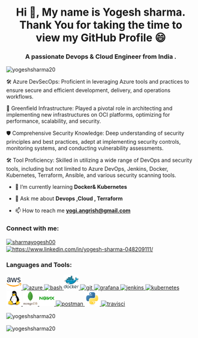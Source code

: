 <h1 align="center">Hi 👋, My name is Yogesh sharma. Thank You for taking the time to view my GitHub Profile 😄</h1>
<h3 align="center">A passionate Devops & Cloud Engineer from India .</h3>

<p align="left"> <img src="https://komarev.com/ghpvc/?username=yogeshsharma20&label=Profile%20views&color=0e75b6&style=flat" alt="yogeshsharma20" /> </p>

🛠️ Azure DevSecOps: Proficient in leveraging Azure tools and practices to ensure secure and efficient development, delivery, and operations workflows.

🌱 Greenfield Infrastructure: Played a pivotal role in architecting and implementing new infrastructures on OCI platforms, optimizing for performance, scalability, and security.

🛡️ Comprehensive Security Knowledge: Deep understanding of security principles and best practices, adept at implementing security controls, monitoring systems, and conducting vulnerability assessments.

🛠️ Tool Proficiency: Skilled in utilizing a wide range of DevOps and security tools, including but not limited to Azure DevOps, Jenkins, Docker, Kubernetes, Terraform, Ansible, and various security scanning tools.




- 🌱 I’m currently learning **Docker& Kubernetes**


- 💬 Ask me about **Devops ,Cloud , Terraform**


- 📫 How to reach me **yogi.angrish@gmail.com**


<h3 align="left">Connect with me:</h3>
<p align="left">
<a href="https://twitter.com/sharmayogesh00" target="blank"><img align="center" src="https://raw.githubusercontent.com/rahuldkjain/github-profile-readme-generator/master/src/images/icons/Social/twitter.svg" alt="sharmayogesh00" height="30" width="40" /></a>
<a href="https://linkedin.com/in/https://www.linkedin.com/in/yogesh-sharma-048209111/" target="blank"><img align="center" src="https://raw.githubusercontent.com/rahuldkjain/github-profile-readme-generator/master/src/images/icons/Social/linked-in-alt.svg" alt="https://www.linkedin.com/in/yogesh-sharma-048209111/" height="30" width="40" /></a>
</p>

<h3 align="left">Languages and Tools:</h3>
<p align="left"> <a href="https://aws.amazon.com" target="_blank" rel="noreferrer"> <img src="https://raw.githubusercontent.com/devicons/devicon/master/icons/amazonwebservices/amazonwebservices-original-wordmark.svg" alt="aws" width="40" height="40"/> </a> <a href="https://azure.microsoft.com/en-in/" target="_blank" rel="noreferrer"> <img src="https://www.vectorlogo.zone/logos/microsoft_azure/microsoft_azure-icon.svg" alt="azure" width="40" height="40"/> </a> <a href="https://www.gnu.org/software/bash/" target="_blank" rel="noreferrer"> <img src="https://www.vectorlogo.zone/logos/gnu_bash/gnu_bash-icon.svg" alt="bash" width="40" height="40"/> </a> <a href="https://www.docker.com/" target="_blank" rel="noreferrer"> <img src="https://raw.githubusercontent.com/devicons/devicon/master/icons/docker/docker-original-wordmark.svg" alt="docker" width="40" height="40"/> </a> <a href="https://git-scm.com/" target="_blank" rel="noreferrer"> <img src="https://www.vectorlogo.zone/logos/git-scm/git-scm-icon.svg" alt="git" width="40" height="40"/> </a> <a href="https://grafana.com" target="_blank" rel="noreferrer"> <img src="https://www.vectorlogo.zone/logos/grafana/grafana-icon.svg" alt="grafana" width="40" height="40"/> </a> <a href="https://www.jenkins.io" target="_blank" rel="noreferrer"> <img src="https://www.vectorlogo.zone/logos/jenkins/jenkins-icon.svg" alt="jenkins" width="40" height="40"/> </a> <a href="https://kubernetes.io" target="_blank" rel="noreferrer"> <img src="https://www.vectorlogo.zone/logos/kubernetes/kubernetes-icon.svg" alt="kubernetes" width="40" height="40"/> </a> <a href="https://www.linux.org/" target="_blank" rel="noreferrer"> <img src="https://raw.githubusercontent.com/devicons/devicon/master/icons/linux/linux-original.svg" alt="linux" width="40" height="40"/> </a> <a href="https://www.mongodb.com/" target="_blank" rel="noreferrer"> <img src="https://raw.githubusercontent.com/devicons/devicon/master/icons/mongodb/mongodb-original-wordmark.svg" alt="mongodb" width="40" height="40"/> </a> <a href="https://www.nginx.com" target="_blank" rel="noreferrer"> <img src="https://raw.githubusercontent.com/devicons/devicon/master/icons/nginx/nginx-original.svg" alt="nginx" width="40" height="40"/> </a> <a href="https://postman.com" target="_blank" rel="noreferrer"> <img src="https://www.vectorlogo.zone/logos/getpostman/getpostman-icon.svg" alt="postman" width="40" height="40"/> </a> <a href="https://www.python.org" target="_blank" rel="noreferrer"> <img src="https://raw.githubusercontent.com/devicons/devicon/master/icons/python/python-original.svg" alt="python" width="40" height="40"/> </a> <a href="https://travis-ci.org" target="_blank" rel="noreferrer"> <img src="https://www.vectorlogo.zone/logos/travis-ci/travis-ci-icon.svg" alt="travisci" width="40" height="40"/> </a> </p>

<p><img align="center" src="https://github-readme-stats.vercel.app/api/top-langs?username=yogeshsharma20&show_icons=true&locale=en&layout=compact" alt="yogeshsharma20" /></p>

<p><img align="center" src="https://github-readme-streak-stats.herokuapp.com/?user=yogeshsharma20&" alt="yogeshsharma20" /></p>


